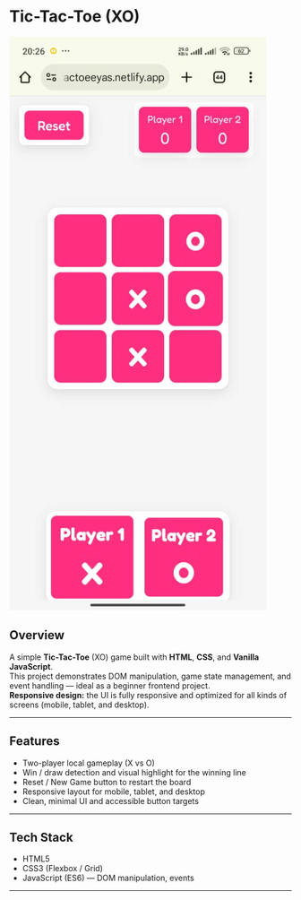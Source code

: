 # Tic-Tac-Toe (XO)

![Screenshot](assets/screenshot.jpg)

## Overview
A simple **Tic-Tac-Toe** (XO) game built with **HTML**, **CSS**, and **Vanilla JavaScript**.  
This project demonstrates DOM manipulation, game state management, and event handling — ideal as a beginner frontend project.  
**Responsive design:** the UI is fully responsive and optimized for all kinds of screens (mobile, tablet, and desktop).

---

## Features
- Two-player local gameplay (X vs O)  
- Win / draw detection and visual highlight for the winning line  
- Reset / New Game button to restart the board  
- Responsive layout for mobile, tablet, and desktop  
- Clean, minimal UI and accessible button targets

---

## Tech Stack
- HTML5  
- CSS3 (Flexbox / Grid)  
- JavaScript (ES6) — DOM manipulation, events

---
